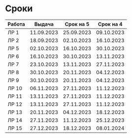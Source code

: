 # Сроки
| Работа | Выдача     | Срок на 5  | Срок на 4  |
| ------ | ---------- | ---------- | ---------- |
| ЛР 1   | 11.09.2023 | 25.09.2023 | 09.10.2023 |
| ЛР 2   | 18.09.2023 | 02.10.2023 | 16.10.2023 |
| ЛР 5   | 02.10.2023 | 16.10.2023 | 30.10.2023 |
| ЛР 6   | 16.10.2023 | 30.10.2023 | 13.11.2023 |
| ЛР 7   | 23.10.2023 | 13.11.2023 | 27.11.2023 |
| ЛР 8   | 30.10.2023 | 20.11.2023 | 04.12.2023 |
| ЛР 9   | 30.10.2023 | 20.11.2023 | 04.12.2023 |
| ЛР 10  | 06.11.2023 | 27.11.2023 | 11.12.2023 |
| ЛР 11  | 13.11.2023 | 27.11.2023 | 11.12.2023 |
| ЛР 12  | 13.11.2023 | 27.11.2023 | 11.12.2023 |
| ЛР 13  | 20.11.2023 | 04.12.2023 | 18.12.2023 |
| ЛР 14  | 27.11.2023 | 11.12.2023 | 25.12.2023 |
| ЛР 15  | 27.12.2023 | 18.12.2023 | 08.01.2024 |
